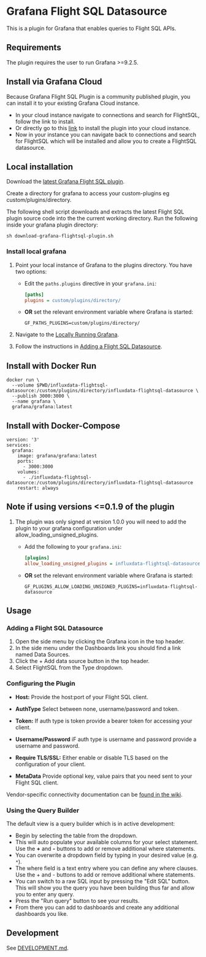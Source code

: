 # Grafana Flight SQL Datasource

This is a plugin for Grafana that enables queries to Flight SQL APIs.

## Requirements

The plugin requires the user to run Grafana >=9.2.5.

## Install via Grafana Cloud
Because Grafana Flight SQL Plugin is a community published plugin, you can install it to your existing Grafana Cloud instance.

- In your cloud instance navigate to connections and search for FlightSQL, follow the link to install.
- Or directly go to this [link](https://grafana.com/grafana/plugins/influxdata-flightsql-datasource/?tab=installation) to install the plugin into your cloud instance.
- Now in your instance you can navigate back to connections and search for FlightSQL which will be installed and allow you to create a FlightSQL datasource.

## Local installation 

Download the [latest Grafana Flight SQL plugin](https://github.com/influxdata/grafana-flightsql-datasource/releases).

Create a directory for grafana to access your custom-plugins eg custom/plugins/directory.

The following shell script downloads and extracts the latest Flight SQL plugin source code into the the current working directory. Run the following inside your grafana plugin directory:

`sh download-grafana-flightsql-plugin.sh`

### Install local grafana

1. Point your local instance of Grafana to the plugins directory. You have two options:

   - Edit the `paths.plugins` directive in your `grafana.ini`:

     ```ini
     [paths]
     plugins = custom/plugins/directory/
     ```

   - **OR** set the relevant environment variable where Grafana is started:
     ```shell
     GF_PATHS_PLUGINS=custom/plugins/directory/
     ```

1. Navigate to the [Locally Running Grafana](http://localhost:3000/).
1. Follow the instructions in [Adding a Flight SQL
   Datasource](#adding-a-flight-sql-datasource).
   
## Install with Docker Run

```
docker run \
  --volume $PWD/influxdata-flightsql-datasource:/custom/plugins/directory/influxdata-flightsql-datasource \
  --publish 3000:3000 \
  --name grafana \
  grafana/grafana:latest
```

## Install with Docker-Compose
```
version: '3'
services:
  grafana:
    image: grafana/grafana:latest
    ports:
      - 3000:3000
    volumes: 
      - ./influxdata-flightsql-datasource:/custom/plugins/directory/influxdata-flightsql-datasource
    restart: always
```

## Note if using versions <=0.1.9 of the plugin

1. The plugin was only signed at version 1.0.0 you will need to add the plugin to your grafana configuration under allow_loading_unsigned_plugins.

   - Add the following to your `grafana.ini`:

     ```ini
     [plugins]
     allow_loading_unsigned_plugins = influxdata-flightsql-datasource
     ```

   - **OR** set the relevant environment variable where Grafana is started:
     ```shell
     GF_PLUGINS_ALLOW_LOADING_UNSIGNED_PLUGINS=influxdata-flightsql-datasource
     ```

## Usage

### Adding a Flight SQL Datasource

1. Open the side menu by clicking the Grafana icon in the top header.
1. In the side menu under the Dashboards link you should find a link named Data Sources.
1. Click the + Add data source button in the top header.
1. Select FlightSQL from the Type dropdown.

### Configuring the Plugin

- **Host:** Provide the host:port of your Flight SQL client.
- **AuthType** Select between none, username/password and token.
- **Token:** If auth type is token provide a bearer token for accessing your client.
- **Username/Password** iF auth type is username and password provide a username and password.
- **Require TLS/SSL:** Either enable or disable TLS based on the configuration of your client.

- **MetaData** Provide optional key, value pairs that you need sent to your Flight SQL client.

Vendor-specific connectivity documentation can be [found in the wiki](https://github.com/influxdata/grafana-flightsql-datasource/wiki).

### Using the Query Builder

The default view is a query builder which is in active development:

- Begin by selecting the table from the dropdown.
- This will auto populate your available columns for your select statement. Use the **+** and **-** buttons to add or remove additional where statements.
- You can overwrite a dropdown field by typing in your desired value (e.g. `*`).
- The where field is a text entry where you can define any where clauses. Use the + and - buttons to add or remove additional where statements.
- You can switch to a raw SQL input by pressing the "Edit SQL" button. This will show you the query you have been building thus far and allow you to enter any query.
- Press the "Run query" button to see your results.
- From there you can add to dashboards and create any additional dashboards you like.

## Development

See [DEVELOPMENT.md](DEVELOPMENT.md).

